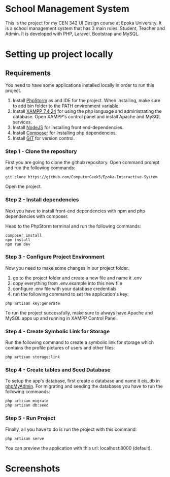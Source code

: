 # School Management System
This is the project for my CEN 342 UI Design course at Epoka University. It is a school management system that has 3 main roles: Student, Teacher and Admin.
It is developed with PHP, Laravel, Bootstrap and MySQL.

# Setting up project locally

## Requirements

You need to have some applications installed locally in order to run this project.

1. Install  [PhpStorm](https://www.jetbrains.com/phpstorm/download/#section=windows) as and IDE for the project. When installing, make sure to add bin folder to the PATH environment variable.
2. Install  [XAMPP 7.4.24](https://www.apachefriends.org/download.html) for using the php language and administrating the database.  Open XAMPP's control panel and install Apache and MySQL services.
3. Install [NodeJS](https://nodejs.org/en/) for installing front end-dependencies.
4. Install [Composer](https://getcomposer.org/download/) for installing php dependencies.
5. Install [GIT](https://git-scm.com/downloads) for version control.

### Step 1 - Clone the repository

First you are going to clone the github repository. Open command prompt and run the following commands:

```
git clone https://github.com/ComputerGeek5/Epoka-Interactive-System
```

Open the project.

### Step 2 - Install dependencies

Next you have to install front-end dependencies with npm and php dependencies with composer.

Head to the PhpStorm terminal and run the following commands:

```
composer install
npm install
npm run dev
```

### Step 3 - Configure Project Environment

Now you need to make some changes in our project folder.

1. go to the project folder and create a new file and name it .env
2. copy everything from .env.example into this new file
3. configure .env file with your database credentials
4. run the following command to set the application's key:
```
php artisan key:generate
```

To run the project successfully, make sure to always have Apache and MySQL apps up and running in XAMPP Control Panel.

### Step 4 - Create Symbolic Link for Storage

Run the following command to create a symbolic link for storage which contains the profile pictures of users and other files:

```
php artisan storage:link
```

### Step 4 - Create tables and Seed Database

To setup the app's database, first create a database and name it eis_db in [phpMyAdmin](http://localhost/phpmyadmin/index.php).
For migrating and seeding the databases you have to run the following commands:

```
php artisan migrate
php artisan db:seed
```

### Step 5 - Run Project

Finally, all you have to do is run the project with this command:

```
php artisan serve
```

You can preview the application with this url: localhost:8000 (default).

# Screenshots
